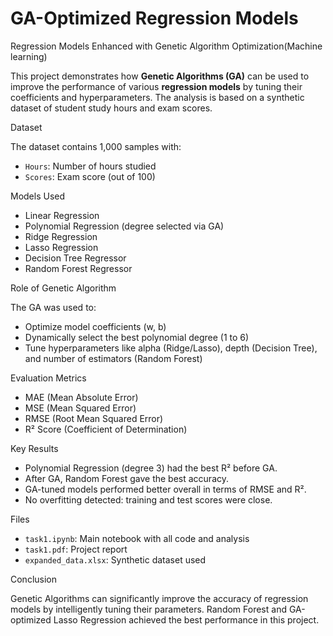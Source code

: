# GA-Optimized Regression Models
Regression Models Enhanced with Genetic Algorithm Optimization(Machine learning)

This project demonstrates how **Genetic Algorithms (GA)** can be used to improve the performance of various **regression models** by tuning their coefficients and hyperparameters. The analysis is based on a synthetic dataset of student study hours and exam scores.

Dataset

The dataset contains 1,000 samples with:

* `Hours`: Number of hours studied
* `Scores`: Exam score (out of 100)

Models Used

* Linear Regression
* Polynomial Regression (degree selected via GA)
* Ridge Regression
* Lasso Regression
* Decision Tree Regressor
* Random Forest Regressor

Role of Genetic Algorithm

The GA was used to:

* Optimize model coefficients (w, b)
* Dynamically select the best polynomial degree (1 to 6)
* Tune hyperparameters like alpha (Ridge/Lasso), depth (Decision Tree), and number of estimators (Random Forest)

Evaluation Metrics

* MAE (Mean Absolute Error)
* MSE (Mean Squared Error)
* RMSE (Root Mean Squared Error)
* R² Score (Coefficient of Determination)

 Key Results

* Polynomial Regression (degree 3) had the best R² before GA.
* After GA, Random Forest gave the best accuracy.
* GA-tuned models performed better overall in terms of RMSE and R².
* No overfitting detected: training and test scores were close.

 Files

* `task1.ipynb`: Main notebook with all code and analysis
* `task1.pdf`: Project report
* `expanded_data.xlsx`: Synthetic dataset used

 Conclusion

Genetic Algorithms can significantly improve the accuracy of regression models by intelligently tuning their parameters. Random Forest and GA-optimized Lasso Regression achieved the best performance in this project.

